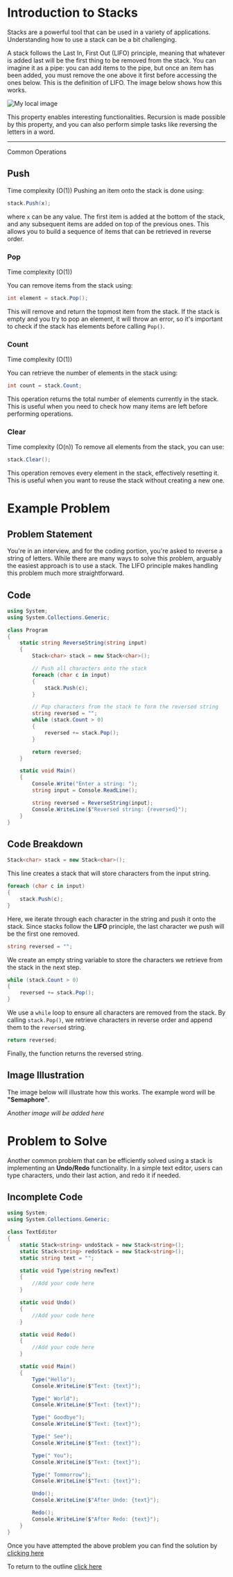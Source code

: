 # Introduction to Stacks

Stacks are a powerful tool that can be used in a variety of applications. Understanding how to use a stack can be a bit challenging.

A stack follows the Last In, First Out (LIFO) principle, meaning that whatever is added last will be the first thing to be removed from the stack. You can imagine it as a pipe: you can add items to the pipe, but once an item has been added, you must remove the one above it first before accessing the ones below. This is the definition of LIFO. The image below shows how this works.

![My local image](Images\Stacks_explainer_01.JPG)

This property enables interesting functionalities. Recursion is made possible by this property, and you can also perform simple tasks like reversing the letters in a word.

---

Common Operations

## Push

Time complexity (O(1))
Pushing an item onto the stack is done using:

```csharp
stack.Push(x);
```

where `x` can be any value. The first item is added at the bottom of the stack, and any subsequent items are added on top of the previous ones. This allows you to build a sequence of items that can be retrieved in reverse order.

### Pop

Time complexity (O(1))

You can remove items from the stack using:

```csharp
int element = stack.Pop();
```

This will remove and return the topmost item from the stack. If the stack is empty and you try to pop an element, it will throw an error, so it's important to check if the stack has elements before calling `Pop()`.

### Count

Time complexity (O(1))

You can retrieve the number of elements in the stack using:

```csharp
int count = stack.Count;
```

This operation returns the total number of elements currently in the stack. This is useful when you need to check how many items are left before performing operations.

### Clear

Time complexity (O(n))
To remove all elements from the stack, you can use:

```csharp
stack.Clear();
```

This operation removes every element in the stack, effectively resetting it. This is useful when you want to reuse the stack without creating a new one.

# Example Problem

## Problem Statement

You're in an interview, and for the coding portion, you're asked to reverse a string of letters. While there are many ways to solve this problem, arguably the easiest approach is to use a stack. The LIFO principle makes handling this problem much more straightforward.

## Code

```csharp
using System;
using System.Collections.Generic;

class Program
{
    static string ReverseString(string input)
    {
        Stack<char> stack = new Stack<char>();

        // Push all characters onto the stack
        foreach (char c in input)
        {
            stack.Push(c);
        }

        // Pop characters from the stack to form the reversed string
        string reversed = "";
        while (stack.Count > 0)
        {
            reversed += stack.Pop();
        }

        return reversed;
    }

    static void Main()
    {
        Console.Write("Enter a string: ");
        string input = Console.ReadLine();

        string reversed = ReverseString(input);
        Console.WriteLine($"Reversed string: {reversed}");
    }
}
```

## Code Breakdown

```csharp
Stack<char> stack = new Stack<char>();
```

This line creates a stack that will store characters from the input string.

```csharp
foreach (char c in input)
{
    stack.Push(c);
}
```

Here, we iterate through each character in the string and push it onto the stack. Since stacks follow the **LIFO** principle, the last character we push will be the first one removed.

```csharp
string reversed = "";
```

We create an empty string variable to store the characters we retrieve from the stack in the next step.

```csharp
while (stack.Count > 0)
{
    reversed += stack.Pop();
}
```

We use a `while` loop to ensure all characters are removed from the stack. By calling `stack.Pop()`, we retrieve characters in reverse order and append them to the `reversed` string.

```csharp
return reversed;
```

Finally, the function returns the reversed string.

## Image Illustration

The image below will illustrate how this works. The example word will be **"Semaphore"**.

*Another image will be added here*

# Problem to Solve

Another common problem that can be efficiently solved using a stack is implementing an **Undo/Redo** functionality. In a simple text editor, users can type characters, undo their last action, and redo it if needed.

## Incomplete Code

```csharp
using System;
using System.Collections.Generic;

class TextEditor
{
    static Stack<string> undoStack = new Stack<string>();
    static Stack<string> redoStack = new Stack<string>();
    static string text = "";

    static void Type(string newText)
    {
        //Add your code here
    }

    static void Undo()
    {
        //Add your code here
    }

    static void Redo()
    {
        //Add your code here
    }

    static void Main()
    {
        Type("Hello");
        Console.WriteLine($"Text: {text}");

        Type(" World");
        Console.WriteLine($"Text: {text}");

        Type(" Goodbye");
        Console.WriteLine($"Text: {text}");

        Type(" See");
        Console.WriteLine($"Text: {text}");

        Type(" You");
        Console.WriteLine($"Text: {text}");

        Type(" Tommorrow");
        Console.WriteLine($"Text: {text}");

        Undo();
        Console.WriteLine($"After Undo: {text}");

        Redo();
        Console.WriteLine($"After Redo: {text}");
    }
}
```

Once you have attempted the above problem you can find the solution by [clicking here](Stacks\Program.cs)

To return to the outline [click here](outline.md)

